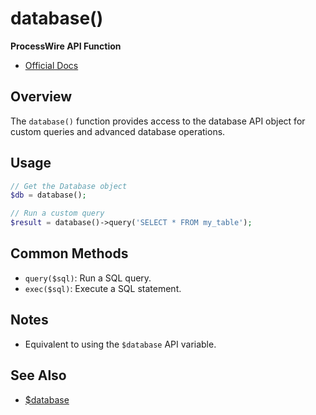 # database()

**ProcessWire API Function**

- [Official Docs](https://processwire.com/api/ref/database/)

## Overview

The `database()` function provides access to the database API object for custom queries and advanced database operations.

## Usage

```php
// Get the Database object
$db = database();

// Run a custom query
$result = database()->query('SELECT * FROM my_table');
```

## Common Methods
- `query($sql)`: Run a SQL query.
- `exec($sql)`: Execute a SQL statement.

## Notes
- Equivalent to using the `$database` API variable.

## See Also
- [$database](./database-variable.md)
